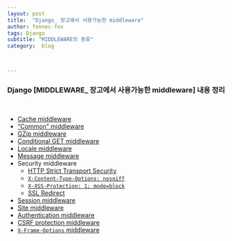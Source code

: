 ```yaml
---
layout: post
title:  "Django_ 장고에서 사용가능한 middleware"
author: fennec-fox
tags: Django
subtitle: "MIDDLEWARE의 종류"
category:  blog



---
```


### Django [MIDDLEWARE_ 장고에서 사용가능한 middleware] 내용 정리

<br>

- [Cache middleware](https://docs.djangoproject.com/en/2.2/ref/middleware/#module-django.middleware.cache)
- [“Common” middleware](https://docs.djangoproject.com/en/2.2/ref/middleware/#module-django.middleware.common)
- [GZip middleware](https://docs.djangoproject.com/en/2.2/ref/middleware/#module-django.middleware.gzip)
- [Conditional GET middleware](https://docs.djangoproject.com/en/2.2/ref/middleware/#module-django.middleware.http)
- [Locale middleware](https://docs.djangoproject.com/en/2.2/ref/middleware/#module-django.middleware.locale)
- [Message middleware](https://docs.djangoproject.com/en/2.2/ref/middleware/#module-django.contrib.messages.middleware)
- Security middleware
  - [HTTP Strict Transport Security](https://docs.djangoproject.com/en/2.2/ref/middleware/#http-strict-transport-security)
  - [`X-Content-Type-Options: nosniff`](https://docs.djangoproject.com/en/2.2/ref/middleware/#x-content-type-options-nosniff)
  - [`X-XSS-Protection: 1; mode=block`](https://docs.djangoproject.com/en/2.2/ref/middleware/#x-xss-protection-1-mode-block)
  - [SSL Redirect](https://docs.djangoproject.com/en/2.2/ref/middleware/#ssl-redirect)
- [Session middleware](https://docs.djangoproject.com/en/2.2/ref/middleware/#module-django.contrib.sessions.middleware)
- [Site middleware](https://docs.djangoproject.com/en/2.2/ref/middleware/#module-django.contrib.sites.middleware)
- [Authentication middleware](https://docs.djangoproject.com/en/2.2/ref/middleware/#module-django.contrib.auth.middleware)
- [CSRF protection middleware](https://docs.djangoproject.com/en/2.2/ref/middleware/#module-django.middleware.csrf)
- [`X-Frame-Options` middleware](https://docs.djangoproject.com/en/2.2/ref/middleware/#module-django.middleware.clickjacking)


